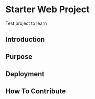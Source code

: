 # Starter Web Project

Test project to learn

## Introduction

## Purpose

## Deployment

## How To Contribute